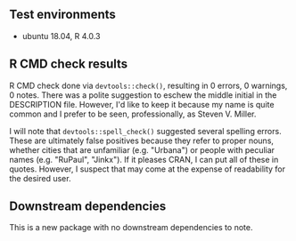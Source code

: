 ## Test environments

* ubuntu 18.04, R 4.0.3

## R CMD check results

R CMD check done via `devtools::check()`, resulting in 0 errors, 0 warnings, 0 notes. There was a polite suggestion to eschew the middle initial in the DESCRIPTION file. However, I'd like to keep it because my name is quite common and I prefer to be seen, professionally, as Steven V. Miller. 

I will note that `devtools::spell_check()` suggested several spelling errors. These are ultimately false positives because they refer to proper nouns, whether cities that are unfamiliar (e.g. "Urbana") or people with peculiar names (e.g. "RuPaul", "Jinkx"). If it pleases CRAN, I can put all of these in quotes. However, I suspect that may come at the expense of readability for the desired user.


## Downstream dependencies

This is a new package with no downstream dependencies to note.
